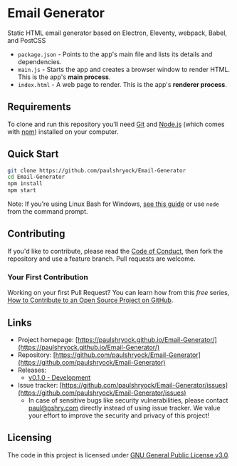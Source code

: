 # Email Generator

Static HTML email generator based on Electron, Eleventy, webpack, Babel, and PostCSS

- `package.json` - Points to the app's main file and lists its details and dependencies.
- `main.js` - Starts the app and creates a browser window to render HTML. This is the app's **main process**.
- `index.html` - A web page to render. This is the app's **renderer process**.

## Requirements

To clone and run this repository you'll need [Git](https://git-scm.com) and [Node.js](https://nodejs.org/en/download/) (which comes with [npm](http://npmjs.com)) installed on your computer.

## Quick Start

```bash
git clone https://github.com/paulshryock/Email-Generator
cd Email-Generator
npm install
npm start
```

Note: If you're using Linux Bash for Windows, [see this guide](https://www.howtogeek.com/261575/how-to-run-graphical-linux-desktop-applications-from-windows-10s-bash-shell/) or use `node` from the command prompt.

## Contributing

If you'd like to contribute, please read the [Code of Conduct](https://github.com/paulshryock/Email-Generator/blob/master/CODE_OF_CONDUCT.md), then fork the repository and use a feature
branch. Pull requests are welcome.

### Your First Contribution

Working on your first Pull Request? You can learn how from this *free* series, [How to Contribute to an Open Source Project on GitHub](https://egghead.io/series/how-to-contribute-to-an-open-source-project-on-github).

## Links

- Project homepage: [https://paulshryock.github.io/Email-Generator/](https://paulshryock.github.io/Email-Generator/)
- Repository: [https://github.com/paulshryock/Email-Generator](https://github.com/paulshryock/Email-Generator)
- Releases:
	- [v0.1.0 - Development](https://github.com/paulshryock/Email-Generator/releases/tag/v1.0.0)
- Issue tracker: [https://github.com/paulshryock/Email-Generator/issues](https://github.com/paulshryock/Email-Generator/issues)
  - In case of sensitive bugs like security vulnerabilities, please contact
    [paul@pshry.com](mailto:paul@pshry.com) directly instead of using issue tracker. We value your effort
    to improve the security and privacy of this project!

## Licensing

The code in this project is licensed under [GNU General Public License v3.0](https://github.com/paulshryock/Email-Generator/blob/master/LICENSE).